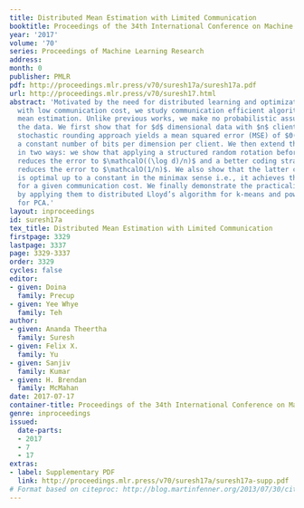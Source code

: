 ```yaml
---
title: Distributed Mean Estimation with Limited Communication
booktitle: Proceedings of the 34th International Conference on Machine Learning
year: '2017'
volume: '70'
series: Proceedings of Machine Learning Research
address: 
month: 0
publisher: PMLR
pdf: http://proceedings.mlr.press/v70/suresh17a/suresh17a.pdf
url: http://proceedings.mlr.press/v70/suresh17.html
abstract: 'Motivated by the need for distributed learning and optimization algorithms
  with low communication cost, we study communication efficient algorithms for distributed
  mean estimation. Unlike previous works, we make no probabilistic assumptions on
  the data. We first show that for $d$ dimensional data with $n$ clients, a naive
  stochastic rounding approach yields a mean squared error (MSE) of $Θ(d/n)$ and uses
  a constant number of bits per dimension per client. We then extend this naive algorithm
  in two ways: we show that applying a structured random rotation before quantization
  reduces the error to $\mathcalO((\log d)/n)$ and a better coding strategy further
  reduces the error to $\mathcalO(1/n)$. We also show that the latter coding strategy
  is optimal up to a constant in the minimax sense i.e., it achieves the best MSE
  for a given communication cost. We finally demonstrate the practicality of our algorithms
  by applying them to distributed Lloyd’s algorithm for k-means and power iteration
  for PCA.'
layout: inproceedings
id: suresh17a
tex_title: Distributed Mean Estimation with Limited Communication
firstpage: 3329
lastpage: 3337
page: 3329-3337
order: 3329
cycles: false
editor:
- given: Doina
  family: Precup
- given: Yee Whye
  family: Teh
author:
- given: Ananda Theertha
  family: Suresh
- given: Felix X.
  family: Yu
- given: Sanjiv
  family: Kumar
- given: H. Brendan
  family: McMahan
date: 2017-07-17
container-title: Proceedings of the 34th International Conference on Machine Learning
genre: inproceedings
issued:
  date-parts:
  - 2017
  - 7
  - 17
extras:
- label: Supplementary PDF
  link: http://proceedings.mlr.press/v70/suresh17a/suresh17a-supp.pdf
# Format based on citeproc: http://blog.martinfenner.org/2013/07/30/citeproc-yaml-for-bibliographies/
---
```

